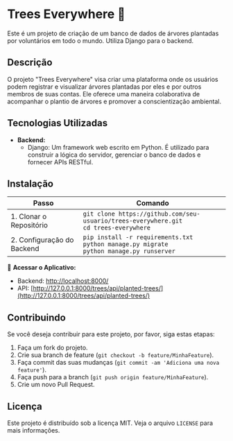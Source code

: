 # Trees Everywhere 🌳

Este é um projeto de criação de um banco de dados de árvores plantadas por voluntários em todo o mundo. Utiliza Django para o backend.

## Descrição

O projeto "Trees Everywhere" visa criar uma plataforma onde os usuários podem registrar e visualizar árvores plantadas por eles e por outros membros de suas contas. Ele oferece uma maneira colaborativa de acompanhar o plantio de árvores e promover a conscientização ambiental.

## Tecnologias Utilizadas

- **Backend:**
  - Django: Um framework web escrito em Python. É utilizado para construir a lógica do servidor, gerenciar o banco de dados e fornecer APIs RESTful.

## Instalação

| Passo                                | Comando                                      |
|--------------------------------------|----------------------------------------------|
| 1. Clonar o Repositório             | `git clone https://github.com/seu-usuario/trees-everywhere.git`<br>`cd trees-everywhere` |
| 2. Configuração do Backend          | `pip install -r requirements.txt`<br>`python manage.py migrate`<br>`python manage.py runserver` |

🚀 **Acessar o Aplicativo:**
   - Backend: [http://localhost:8000/](http://localhost:8000/)
   - API: [http://127.0.0.1:8000/trees/api/planted-trees/](http://127.0.0.1:8000/trees/api/planted-trees/)

## Contribuindo

Se você deseja contribuir para este projeto, por favor, siga estas etapas:

1. Faça um fork do projeto.
2. Crie sua branch de feature (`git checkout -b feature/MinhaFeature`).
3. Faça commit das suas mudanças (`git commit -am 'Adiciona uma nova feature'`).
4. Faça push para a branch (`git push origin feature/MinhaFeature`).
5. Crie um novo Pull Request.

## Licença

Este projeto é distribuído sob a licença MIT. Veja o arquivo `LICENSE` para mais informações.
